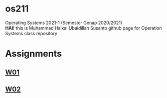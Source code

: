 # os211
Operating Systems 2021-1 (Semester Genap 2020/2021)
<br>
**HAI!** this is Muhammad Haikal Ubaidillah Susanto github page for Operation Systems class repository

# Assignments
## [W01](W01/) 
## [W02](W02/)
